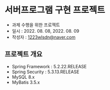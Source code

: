 # 서버프로그램 구현 프로젝트
* 과제 수행을 위한 프로젝트
* 일시 : 2022. 08. 08, 2022. 08. 09
* 작성자 : 1223wlsdn@naver.com

## 프로젝트 개요
* Spring Framework : 5.2.22.RELEASE
* Spring Security : 5.3.13.RELEASE
* MySQL 8.x
* MyBatis 3.5.x


